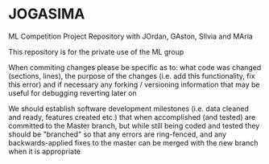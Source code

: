 # JOGASIMA
ML Competition Project Repository with JOrdan, GAston, SIlvia and MAria

This repository is for the private use of the ML group

When commiting changes please be specific as to: what code was changed (sections, lines),
the purpose of the changes (i.e. add this functionality, fix this error) and
if necessary any forking / versioning information that may be useful for debugging
reverting later on

We should establish software development milestones (i.e. data cleaned and ready, features created etc.)
that when accomplished (and tested) are committed to the Master branch, but while still
being coded and tested they should be "branched" so that any errors are ring-fenced, and any 
backwards-applied fixes to the master can be merged with the new branch when it is appropriate
